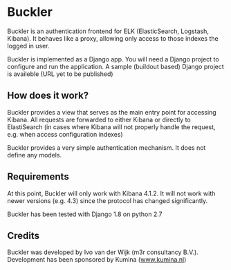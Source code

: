 # Buckler

Buckler is an authentication frontend for ELK (ElasticSearch, Logstash, Kibana).
It behaves like a proxy, allowing only access to those indexes the logged in
user.

Buckler is implemented as a Django app. You will need a Django project to
configure and run the application. A sample (buildout based) Django project
is availeble (URL yet to be published)

## How does it work?

Buckler provides a view that serves as the main entry point for accessing Kibana.
All requests are forwarded to either Kibana or directly to ElastiSearch (in cases
where Kibana will not properly handle the request, e.g. when access configuration
indexes)

Buckler provides a very simple authentication mechanism. It does not define
any models.

## Requirements

At this point, Buckler will only work with Kibana 4.1.2. It will not work with
newer versions (e.g. 4.3) since the protocol has changed significantly.

Buckler has been tested with Django 1.8 on python 2.7

## Credits

Buckler was developed by Ivo van der Wijk (m3r consultancy B.V.). Development
has been sponsored by Kumina (www.kumina.nl)
